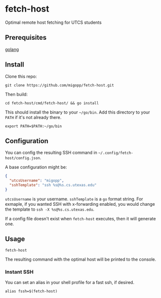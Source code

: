# fetch-host

Optimal remote host fetching for UTCS students

## Prerequisites

[golang](https://go.dev/doc/install)

## Install

Clone this repo:

```
git clone https://github.com/migopp/fetch-host.git
```

Then build:

```
cd fetch-host/cmd/fetch-host/ && go install
```

This should install the binary to your `~/go/bin`. Add this directory to your `PATH` if it's not already there.

```
export PATH=$PATH:~/go/bin
```

## Configuration

You can config the resulting SSH command in `~/.config/fetch-host/config.json`.

A base configuration might be:

```json
{
  "utcsUsername": "migopp",
  "sshTemplate": "ssh %s@%s.cs.utexas.edu"
}
```

`utcsUsername` is your username. `sshTemplate` is a `go` format string. For exmaple, if you wanted SSH with x-forwarding enabled, you would change the template to `ssh -X %s@%s.cs.utexas.edu`.

If a config file doesn't exist when `fetch-host` executes, then it will generate one.

## Usage

```
fetch-host
```

The resulting command with the optimal host will be printed to the console.

### Instant SSH

You can set an alias in your shell profile for a fast ssh, if desired.

```
alias fssh=$(fetch-host)
```
